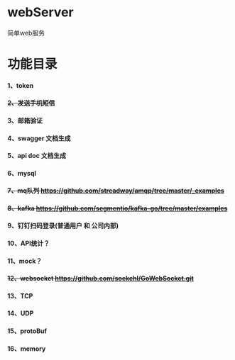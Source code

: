 # webServer
简单web服务

# 功能目录
#### 1、token
#### ~~2、发送手机短信~~
#### 3、邮箱验证
#### 4、swagger	文档生成
#### 5、api doc	文档生成
#### 6、mysql
#### ~~7、mq队列 https://github.com/streadway/amqp/tree/master/_examples~~
#### ~~8、kafka	https://github.com/segmentio/kafka-go/tree/master/examples~~
#### 9、钉钉扫码登录(普通用户 和 公司内部)
#### 10、API统计？
#### 11、mock？
#### ~~12、websocket		https://github.com/soekchl/GoWebSocket.git~~
#### 13、TCP
#### 14、UDP
#### 15、protoBuf
#### 16、memory
